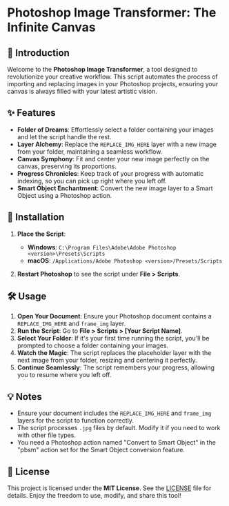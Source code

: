 # Photoshop Image Transformer: The Infinite Canvas

## 🎨 Introduction

Welcome to the **Photoshop Image Transformer**, a tool designed to revolutionize your creative workflow. This script automates the process of importing and replacing images in your Photoshop projects, ensuring your canvas is always filled with your latest artistic vision.

## ✨ Features

- **Folder of Dreams**: Effortlessly select a folder containing your images and let the script handle the rest.
- **Layer Alchemy**: Replace the `REPLACE_IMG_HERE` layer with a new image from your folder, maintaining a seamless workflow.
- **Canvas Symphony**: Fit and center your new image perfectly on the canvas, preserving its proportions.
- **Progress Chronicles**: Keep track of your progress with automatic indexing, so you can pick up right where you left off.
- **Smart Object Enchantment**: Convert the new image layer to a Smart Object using a Photoshop action.

## 🚀 Installation

1. **Place the Script**:
   - **Windows**: `C:\Program Files\Adobe\Adobe Photoshop <version>\Presets\Scripts`
   - **macOS**: `/Applications/Adobe Photoshop <version>/Presets/Scripts`

2. **Restart Photoshop** to see the script under **File > Scripts**.

## 🛠️ Usage

1. **Open Your Document**: Ensure your Photoshop document contains a `REPLACE_IMG_HERE` and `frame_img` layer.
2. **Run the Script**: Go to **File > Scripts > [Your Script Name]**.
3. **Select Your Folder**: If it's your first time running the script, you'll be prompted to choose a folder containing your images.
4. **Watch the Magic**: The script replaces the placeholder layer with the next image from your folder, resizing and centering it perfectly.
5. **Continue Seamlessly**: The script remembers your progress, allowing you to resume where you left off.

## 💡 Notes

- Ensure your document includes the `REPLACE_IMG_HERE` and `frame_img` layers for the script to function correctly.
- The script processes `.jpg` files by default. Modify it if you need to work with other file types.
- You need a Photoshop action named "Convert to Smart Object" in the "pbsm" action set for the Smart Object conversion feature.

## 📜 License

This project is licensed under the **MIT License**. See the [LICENSE](LICENSE) file for details. Enjoy the freedom to use, modify, and share this tool!
